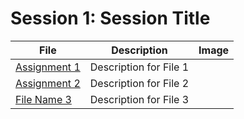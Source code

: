 # Session 1: Session Title

| File | Description | Image |
| ------ | ------ | ------ |
| [Assignment 1]([file/path/1](https://github.com/alirezaghd/image-processing/tree/main/Assignment%2021)) | Description for File 1 |
| [Assignment 2](file/path/2) | Description for File 2 |
| [File Name 3](file/path/3) | Description for File 3 |
